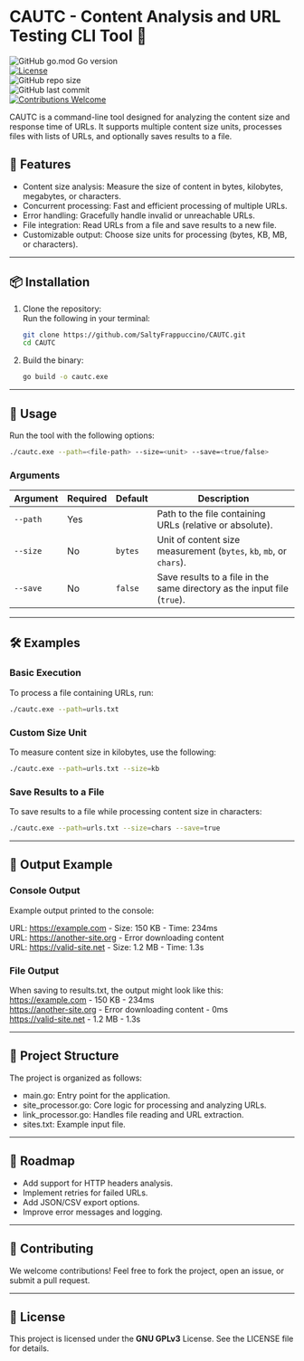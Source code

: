 # CAUTC - Content Analysis and URL Testing CLI Tool 🚀

![GitHub go.mod Go version](https://img.shields.io/github/go-mod/go-version/SaltyFrappuccino/CAUTC) <br/>
[![License](https://img.shields.io/badge/license-GNU%20GPLv3-blue)](https://www.gnu.org/licenses/gpl-3.0.html) <br/>
![GitHub repo size](https://img.shields.io/github/repo-size/SaltyFrappuccino/CAUTC) <br/>
![GitHub last commit](https://img.shields.io/github/last-commit/SaltyFrappuccino/CAUTC) <br/>
[![Contributions Welcome](https://img.shields.io/badge/contributions-welcome-orange.svg)](https://github.com/your-repo/CAUTC/issues) <br/>

CAUTC is a command-line tool designed for analyzing the content size and response time of URLs. It supports multiple content size units, processes files with lists of URLs, and optionally saves results to a file.

## 🌟 Features

- Content size analysis: Measure the size of content in bytes, kilobytes, megabytes, or characters.
- Concurrent processing: Fast and efficient processing of multiple URLs.
- Error handling: Gracefully handle invalid or unreachable URLs.
- File integration: Read URLs from a file and save results to a new file.
- Customizable output: Choose size units for processing (bytes, KB, MB, or characters).

---

## 📦 Installation

1. Clone the repository:  
   Run the following in your terminal:
   ```bash
   git clone https://github.com/SaltyFrappuccino/CAUTC.git
   cd CAUTC
   ```

2. Build the binary:
    ```bash 
   go build -o cautc.exe
    ```

---

## 🚀 Usage

Run the tool with the following options:  
```bash
./cautc.exe --path=<file-path> --size=<unit> --save=<true/false>
```

### Arguments

| Argument     | Required | Default   | Description                                                                 |
|--------------|----------|-----------|-----------------------------------------------------------------------------|
| `--path`     | Yes      |           | Path to the file containing URLs (relative or absolute).                   |
| `--size`     | No       | `bytes`   | Unit of content size measurement (`bytes`, `kb`, `mb`, or `chars`).        |
| `--save`     | No       | `false`   | Save results to a file in the same directory as the input file (`true`).   |

---

## 🛠️ Examples

### Basic Execution

To process a file containing URLs, run:  
```bash
./cautc.exe --path=urls.txt
```

### Custom Size Unit

To measure content size in kilobytes, use the following:  
```bash
./cautc.exe --path=urls.txt --size=kb
````

### Save Results to a File

To save results to a file while processing content size in characters:  
```bash
./cautc.exe --path=urls.txt --size=chars --save=true
```

---

## 📄 Output Example

### Console Output

Example output printed to the console:  

URL: https://example.com - Size: 150 KB - Time: 234ms  
URL: https://another-site.org - Error downloading content  
URL: https://valid-site.net - Size: 1.2 MB - Time: 1.3s

### File Output

When saving to results.txt, the output might look like this:  
https://example.com - 150 KB - 234ms  
https://another-site.org - Error downloading content - 0ms  
https://valid-site.net - 1.2 MB - 1.3s

---

## 📂 Project Structure

The project is organized as follows:

- main.go: Entry point for the application.
- site_processor.go: Core logic for processing and analyzing URLs.
- link_processor.go: Handles file reading and URL extraction.
- sites.txt: Example input file.

---

## 🚧 Roadmap

- Add support for HTTP headers analysis.
- Implement retries for failed URLs.
- Add JSON/CSV export options.
- Improve error messages and logging.

---

## 🤝 Contributing

We welcome contributions! Feel free to fork the project, open an issue, or submit a pull request. 

---

## 📜 License

This project is licensed under the **GNU GPLv3** License. See the LICENSE file for details.
